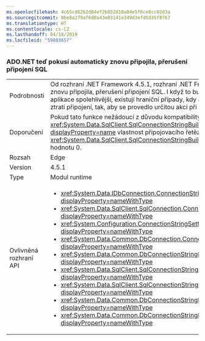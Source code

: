 ```yaml
---
ms.openlocfilehash: 4c65cd62b2d84ef2b852d10a04e5f6ce0cc82d3a
ms.sourcegitcommit: 0be8a279af6d8a43e03141e349d3efd5d35f8767
ms.translationtype: HT
ms.contentlocale: cs-CZ
ms.lasthandoff: 04/18/2019
ms.locfileid: "59803657"
---
```

### <a name="adonet-now-attempts-to-automatically-reconnect-broken-sql-connections"></a>ADO.NET teď pokusí automaticky znovu připojila, přerušení připojení SQL

|   |   |
|---|---|
|Podrobnosti|Od rozhraní .NET Framework 4.5.1, rozhraní .NET Framework se pokusí automaticky znovu připojila, přerušení připojení SQL. I když to budou obvykle vytvořit obdobné aplikace spolehlivější, existují hraniční případy, kdy aplikace potřebuje vědět, že se ztratí připojení, tak, aby se provedlo určitou akci při opětovné připojení.|
|Doporučení|Pokud tato funkce nežádoucí z důvodu kompatibility, je možné ho zakázat nastavením <xref:System.Data.SqlClient.SqlConnectionStringBuilder.ConnectRetryCount?displayProperty=name> vlastnost připojovacího řetězce (nebo <xref:System.Data.SqlClient.SqlConnectionStringBuilder?displayProperty=name>) na hodnotu 0.|
|Rozsah|Edge|
|Version|4.5.1|
|Type|Modul runtime|
|Ovlivněná rozhraní API|<ul><li><xref:System.Data.IDbConnection.ConnectionString?displayProperty=nameWithType></li><li><xref:System.Data.SqlClient.SqlConnection.ConnectionString?displayProperty=nameWithType></li><li><xref:System.Configuration.ConnectionStringSettings.ConnectionString?displayProperty=nameWithType></li><li><xref:System.Data.Common.DbConnection.ConnectionString?displayProperty=nameWithType></li><li><xref:System.Data.Common.DbConnectionStringBuilder.ConnectionString?displayProperty=nameWithType></li><li><xref:System.Data.SqlClient.SqlConnectionStringBuilder.%23ctor?displayProperty=nameWithType></li><li><xref:System.Data.SqlClient.SqlConnectionStringBuilder.%23ctor(System.String)?displayProperty=nameWithType></li><li><xref:System.Data.Common.DbConnectionStringBuilder.%23ctor?displayProperty=nameWithType></li><li><xref:System.Data.Common.DbConnectionStringBuilder.%23ctor(System.Boolean)?displayProperty=nameWithType></li></ul>|
